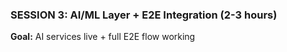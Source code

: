 ### SESSION 3: AI/ML Layer + E2E Integration (2-3 hours)

**Goal:** AI services live + full E2E flow working
